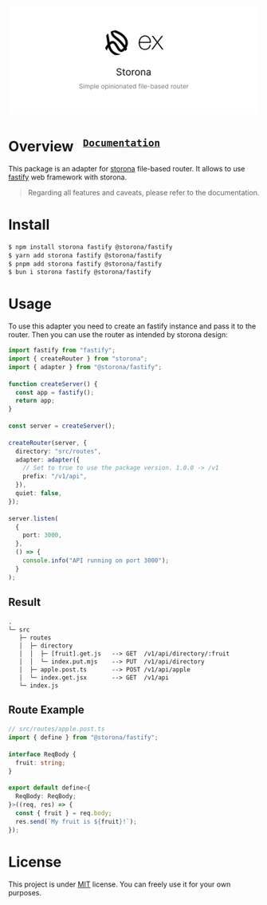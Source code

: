 ![Preview banner](public/preview-banner.png)

<h1>
  Overview
  <sup>
    <strong>
      <code>&nbsp;<a href="https://storona.domin.lol/guide/adapters/fastify/">Documentation</a>&nbsp;</code>
    </strong>
  </sup>
</h1>

This package is an adapter for [storona](https://storona.domin.lol/) file-based router. It allows to use [fastify](https://fastify.dev/) web framework with storona.

> Regarding all features and caveats, please refer to the documentation.

# Install

```bash
$ npm install storona fastify @storona/fastify
$ yarn add storona fastify @storona/fastify
$ pnpm add storona fastify @storona/fastify
$ bun i storona fastify @storona/fastify
```

# Usage

To use this adapter you need to create an fastify instance and pass it to the router. Then you can use the router as intended by storona design:

```typescript
import fastify from "fastify";
import { createRouter } from "storona";
import { adapter } from "@storona/fastify";

function createServer() {
  const app = fastify();
  return app;
}

const server = createServer();

createRouter(server, {
  directory: "src/routes",
  adapter: adapter({
    // Set to true to use the package version. 1.0.0 -> /v1
    prefix: "/v1/api",
  }),
  quiet: false,
});

server.listen(
  {
    port: 3000,
  },
  () => {
    console.info("API running on port 3000");
  }
);
```

## Result

```
.
└─ src
   ├─ routes
   │  ├─ directory
   │  │  ├─ [fruit].get.js   --> GET  /v1/api/directory/:fruit
   │  │  └─ index.put.mjs    --> PUT  /v1/api/directory
   │  ├─ apple.post.ts       --> POST /v1/api/apple
   │  └─ index.get.jsx       --> GET  /v1/api
   └─ index.js
```

## Route Example

```typescript
// src/routes/apple.post.ts
import { define } from "@storona/fastify";

interface ReqBody {
  fruit: string;
}

export default define<{
  ReqBody: ReqBody;
}>((req, res) => {
  const { fruit } = req.body;
  res.send(`My fruit is ${fruit}!`);
});
```

# License

This project is under [MIT](https://choosealicense.com/licenses/mit/) license. You can freely use it for your own purposes.
